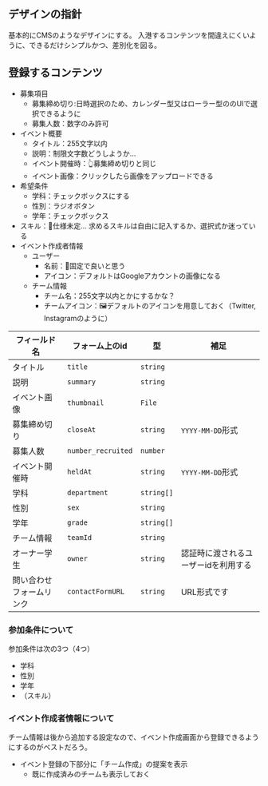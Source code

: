 ## デザインの指針
基本的にCMSのようなデザインにする。
入港するコンテンツを間違えにくいように、できるだけシンプルかつ、差別化を図る。

## 登録するコンテンツ
- 募集項目
  - 募集締め切り:日時選択のため、カレンダー型又はローラー型ののUIで選択できるように
  - 募集人数：数字のみ許可
- イベント概要
  - タイトル：255文字以内
  - 説明：制限文字数どうしようか...
  - イベント開催時：👆募集締め切りと同じ
  - イベント画像：クリックしたら画像をアップロードできる
- 希望条件
  - 学科：チェックボックスにする
  - 性別：ラジオボタン
  - 学年：チェックボックス
- スキル：🚧仕様未定... 求めるスキルは自由に記入するか、選択式か迷っている
- イベント作成者情報
  - ユーザー
    - 名前：📌固定で良いと思う
    - アイコン：デフォルトはGoogleアカウントの画像になる
  - チーム情報
    - チーム名：255文字以内とかにするかな？
    - チームアイコン：🖼️デフォルトのアイコンを用意しておく（Twitter, Instagramのように）

| フィールド名   | フォーム上のid     | 型         | 補足             |
| -------------- | ------------------ | ---------- | ---------------- |
| タイトル       | `title`            | `string`   |                  |
| 説明           | `summary`          | `string`   |                  |
| イベント画像   | `thumbnail`        | `File`     |                  |
| 募集締め切り   | `closeAt`          | `string`   | `YYYY-MM-DD`形式 |
| 募集人数       | `number_recruited` | `number`   |                  |
| イベント開催時 | `heldAt`           | `string`   | `YYYY-MM-DD`形式 |
| 学科           | `department`       | `string[]` |                  |
| 性別           | `sex`              | `string`   |                  |
| 学年           | `grade`            | `string[]` |                  |
| チーム情報 | `teamId` | `string` |  |
| オーナー学生 | `owner` | `string` | 認証時に渡されるユーザーidを利用する |
| 問い合わせフォームリンク | `contactFormURL` | `string` | URL形式です |

### 参加条件について
参加条件は次の3つ（4つ）
- 学科
- 性別
- 学年
- （スキル）

### イベント作成者情報について
チーム情報は後から追加する設定なので、イベント作成画面から登録できるようにするのがベストだろう。

- イベント登録の下部分に「チーム作成」の提案を表示
  - 既に作成済みのチームも表示しておく
